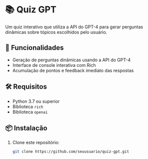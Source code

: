 # 📚 Quiz GPT

Um quiz interativo que utiliza a API do GPT-4 para gerar perguntas dinâmicas sobre tópicos escolhidos pelo usuário.

## 🚀 Funcionalidades

- Geração de perguntas dinâmicas usando a API do GPT-4
- Interface de console interativa com Rich
- Acumulação de pontos e feedback imediato das respostas

## 🛠️ Requisitos

- Python 3.7 ou superior
- Biblioteca `rich`
- Biblioteca `openai`

## 📦 Instalação

1. Clone este repositório:
   ```bash
   git clone https://github.com/seuusuario/quiz-gpt.git
